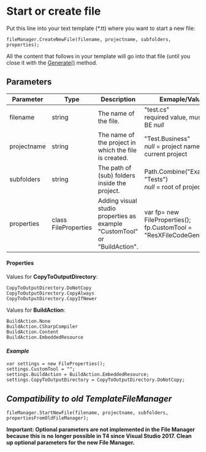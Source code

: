 # Start or create file

Put this line into your text template (*.tt) where you want to start a new file:

```
fileManager.CreateNewFile(filename, projectname, subfolders, properties);
```

All the content that follows in your template will go into that file (until you close it with the [Generate()](07-Proceed-to-generate-files.md) method. 



## Parameters

| Parameter   | Type                 | Description                                                  | Exmaple/Value                                                |
| ----------- | -------------------- | ------------------------------------------------------------ | ------------------------------------------------------------ |
| filename    | string               | The name of the file.                                        | "test.cs"<br />required value, must NOT BE *null*            |
| projectname | string               | The name of the project in which the file is created.        | "Test.Business"<br />*null* = project name of current project |
| subfolders  | string               | The path of (sub) folders inside the project.                | Path.Combine("Example", "Tests")<br />*null* = root of project |
| properties  | class FileProperties | Adding visual studio properties as example "CustomTool" or "BuildAction". | var fp= new FileProperties();<br />fp.CustomTool = "ResXFileCodeGenerator" |

#### Properties

Values for **CopyToOutputDirectory**:

```
CopyToOutputDirectory.DoNotCopy
CopyToOutputDirectory.CopyAlways
CopyToOutputDirectory.CopyIfNewer
```

Values for **BuildAction**:

```
BuildAction.None
BuildAction.CSharpCompiler
BuildAction.Content
BuildAction.EmbeddedResource
```

#### *Example* 

```
var settings = new FileProperties();
settings.CustomTool = "";
settings.BuildAction = BuildAction.EmbeddedResource;
settings.CopyToOutputDirectory = CopyToOutputDirectory.DoNotCopy;
```

## *Compatibility to old TemplateFileManager*

```
fileManager.StartNewFile(filename, projectname, subfolders, propertiesFromOldFileManager);
```

**Important: Optional parameters are not implemented in the File Manager because this is no longer possible in T4 since Visual Studio 2017. Clean up optional parameters for the new File Manager.**
